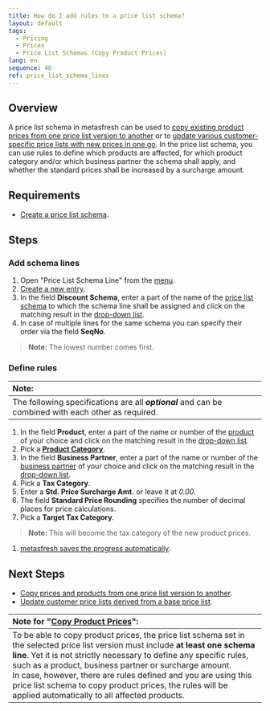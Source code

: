 ```yaml
---
title: How do I add rules to a price list schema?
layout: default
tags:
  - Pricing
  - Prices
  - Price List Schemas (Copy Product Prices)
lang: en
sequence: 40
ref: price_list_schema_lines
---
```


## Overview
A price list schema in metasfresh can be used to [copy existing product prices from one price list version to another](Copy_prices_from_price-list-version) or to [update various customer-specific price lists with new prices in one go](Update_derivative_PLV). In the price list schema, you can use rules to define which products are affected, for which product category and/or which business partner the schema shall apply, and whether the standard prices shall be increased by a surcharge amount.

## Requirements
- [Create a price list schema](Add_price_list_schema).

## Steps

### Add schema lines
1. Open "Price List Schema Line" from the [menu](Menu).
1. [Create a new entry](New_Record_Window).
1. In the field **Discount Schema**, enter a part of the name of the [price list schema](Add_price_list_schema) to which the schema line shall be assigned and click on the matching result in the <a href="Keyboard_shortcuts_reference#dropdown" title="Dynamic Search Box (Autocompletion)">drop-down list</a>.
1. In case of multiple lines for the same schema you can specify their order via the field **SeqNo**.
 >**Note:** The lowest number comes first.

### Define rules

| **Note:** |
| :--- |
| The following specifications are all ***optional*** and can be combined with each other as required. |

1. In the field **Product**, enter a part of the name or number of the [product](NewProduct) of your choice and click on the matching result in the <a href="Keyboard_shortcuts_reference#dropdown" title="Dynamic Search Box (Autocompletion)">drop-down list</a>.
1. Pick a [**Product Category**](NewProductCategory).
1. In the field **Business Partner**, enter a part of the name or number of the [business partner](New_Business_Partner) of your choice and click on the matching result in the <a href="Keyboard_shortcuts_reference#dropdown" title="Dynamic Search Box (Autocompletion)">drop-down list</a>.
1. Pick a **Tax Category**.
1. Enter a **Std. Price Surcharge Amt.** or leave it at *0.00*.
1. The field **Standard Price Rounding** specifies the number of decimal places for price calculations.
1. Pick a **Target Tax Category**.
 >**Note:** This will become the tax category of the new product prices.

1. [metasfresh saves the progress automatically](Saveindicator).

## Next Steps
- [Copy prices and products from one price list version to another](Copy_prices_from_price-list-version).
- [Update customer price lists derived from a base price list](Update_derivative_PLV).

| Note for "[Copy Product Prices](Copy_prices_from_price-list-version)": |
| :--- |
| To be able to copy product prices, the price list schema set in the selected price list version must include **at least one schema line**. Yet it is not strictly necessary to define any specific rules, such as a product, business partner or surcharge amount.<br> In case, however, there are rules defined and you are using this price list schema to copy product prices, the rules will be applied automatically to all affected products. |
